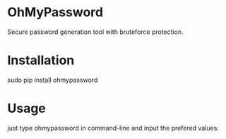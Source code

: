 # OhMyPassword
Secure password generation tool with bruteforce protection.


# Installation
sudo pip install ohmypassword

# Usage
just type ohmypassword in command-line and input the prefered values.
